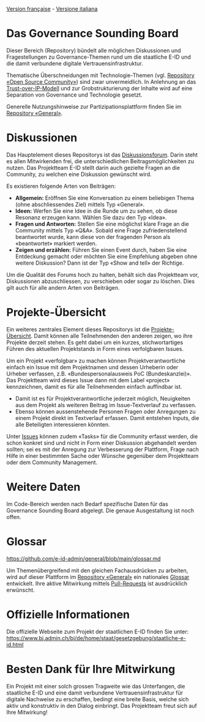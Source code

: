 [Version française](README-FR.md) - [Versione italiana](README-IT.md)

#	Das Governance Sounding Board
Dieser Bereich (Repository) bündelt alle möglichen Diskussionen und Fragestellungen zu Governance-Themen rund um die staatliche E-ID und die damit verbundene digitale Vertrauensinfrastruktur.

Thematische Überschneidungen mit Technologie-Themen (vgl. [Repository «Open Source Community»](https://github.com/e-id-admin/open-source-community)) sind zwar unvermeidlich. In Anlehnung an das [Trust-over-IP-Modell](https://trustoverip.org/wp-content/toip-model/) und zur Grobstrukturierung der Inhalte wird auf eine Separation von Governance und Technologie gesetzt.

Generelle Nutzungshinweise zur Partizipationsplattform finden Sie im [Repository «General»](https://github.com/e-id-admin/general).

#	Diskussionen
Das Hauptelement dieses Repositorys ist das [Diskussionsforum](https://github.com/e-id-admin/governance-sounding-board/discussions). Darin steht es allen Mitwirkenden frei, die unterschiedlichen Beitragsmöglichkeiten zu nutzen. Das Projektteam E-ID stellt darin auch gezielte Fragen an die Community, zu welchen eine Diskussion gewünscht wird.

Es existieren folgende Arten von Beiträgen:
*	**Allgemein:** Eröffnen Sie eine Konversation zu einem beliebigen Thema (ohne abschliessendes Ziel) mittels Typ «General».
*	**Ideen:** Werfen Sie eine Idee in die Runde um zu sehen, ob diese Resonanz erzeugen kann. Wählen Sie dazu den Typ «Idea».
*	**Fragen und Antworten:** Stellen Sie eine möglichst klare Frage an die Community mittels Typ «Q&A». Sobald eine Frage zufriedenstellend beantwortet wurde, kann diese von der fragenden Person als «beantwortet» markiert werden.
*	**Zeigen und erzählen:** Führen Sie einen Event durch, haben Sie eine Entdeckung gemacht oder möchten Sie eine Empfehlung abgeben ohne weitere Diskussion? Dann ist der Typ «Show and tell» der Richtige.

Um die Qualität des Forums hoch zu halten, behält sich das Projektteam vor, Diskussionen abzuschliessen, zu verschieben oder sogar zu löschen. Dies gilt auch für alle andern Arten von Beiträgen.

#	Projekte-Übersicht
Ein weiteres zentrales Element dieses Repositorys ist die [Projekte-Übersicht](https://github.com/e-id-admin/governance-sounding-board/issues?q=is%3Aopen+is%3Aissue+label%3Aproject). Damit können alle Teilnehmenden den anderen zeigen, wo ihre Projekte derzeit stehen. Es geht dabei um ein kurzes, stichwortartiges Führen des aktuellen Projektstands in Form eines verfolgbaren Issues.

Um ein Projekt «verfolgbar» zu machen können Projektverantwortliche einfach ein Issue mit dem Projektnamen und dessen Urheberin oder Urheber verfassen, z.B. «Bundespersonalausweis PoC (Bundeskanzlei)». Das Projektteam wird dieses Issue dann mit dem Label «project» kennzeichnen, damit es für alle Teilnehmenden einfach auffindbar ist.

*	Damit ist es für Projektverantwortliche jederzeit möglich, Neuigkeiten aus dem Projekt als weiteren Beitrag im Issue-Textverlauf zu verfassen.
*	Ebenso können aussenstehende Personen Fragen oder Anregungen zu einem Projekt direkt im Textverlauf erfassen. Damit entstehen Inputs, die alle Beteiligten interessieren könnten.

Unter [Issues](https://github.com/e-id-admin/governance-sounding-board/issues) können zudem «Tasks» für die Community erfasst werden, die schon konkret sind und nicht in Form einer Diskussion abgehandelt werden sollten; sei es mit der Anregung zur Verbesserung der Plattform, Frage nach Hilfe in einer bestimmten Sache oder Wünsche gegenüber dem Projektteam oder dem Community Management.

#	Weitere Daten
Im Code-Bereich werden nach Bedarf spezifische Daten für das Governance Sounding Board abgelegt. Die genaue Ausgestaltung ist noch offen.

#	Glossar
https://github.com/e-id-admin/general/blob/main/glossar.md

Um Themenübergreifend mit den gleichen Fachausdrücken zu arbeiten, wird auf dieser Plattform im [Repository «General»](https://github.com/e-id-admin/general) ein nationales [Glossar](https://github.com/e-id-admin/general/blob/main/glossar.md) entwickelt. Ihre aktive Mitwirkung mittels [Pull-Requests](https://docs.github.com/en/pull-requests/collaborating-with-pull-requests) ist ausdrücklich erwünscht.

#	Offizielle Informationen
Die offizielle Webseite zum Projekt der staatlichen E-ID finden Sie unter:  
https://www.bj.admin.ch/bj/de/home/staat/gesetzgebung/staatliche-e-id.html

#	Besten Dank für Ihre Mitwirkung
Ein Projekt mit einer solch grossen Tragweite wie das Unterfangen, die staatliche E-ID und eine damit verbundene Vertrauensinfrastruktur für digitale Nachweise zu erschaffen, bedingt eine breite Basis, welche sich aktiv und konstruktiv in den Dialog einbringt. Das Projektteam freut sich auf Ihre Mitwirkung!
